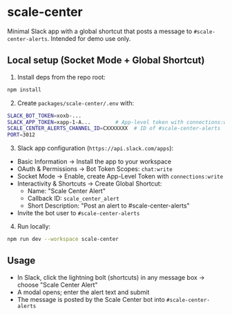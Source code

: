 # scale-center

Minimal Slack app with a global shortcut that posts a message to `#scale-center-alerts`. Intended for demo use only.

## Local setup (Socket Mode + Global Shortcut)

1. Install deps from the repo root:

```bash
npm install
```

2. Create `packages/scale-center/.env` with:

```bash
SLACK_BOT_TOKEN=xoxb-...
SLACK_APP_TOKEN=xapp-1-A...        # App-level token with connections:write
SCALE_CENTER_ALERTS_CHANNEL_ID=CXXXXXXX  # ID of #scale-center-alerts
PORT=3012
```

3. Slack app configuration (`https://api.slack.com/apps`):

- Basic Information → Install the app to your workspace
- OAuth & Permissions → Bot Token Scopes: `chat:write`
- Socket Mode → Enable, create App-Level Token with `connections:write`
- Interactivity & Shortcuts → Create Global Shortcut:
  - Name: "Scale Center Alert"
  - Callback ID: `scale_center_alert`
  - Short Description: "Post an alert to #scale-center-alerts"
- Invite the bot user to `#scale-center-alerts`

4. Run locally:

```bash
npm run dev --workspace scale-center
```

## Usage

- In Slack, click the lightning bolt (shortcuts) in any message box → choose "Scale Center Alert"
- A modal opens; enter the alert text and submit
- The message is posted by the Scale Center bot into `#scale-center-alerts`
